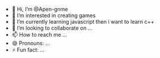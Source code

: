 - 👋 Hi, I’m @Apen-gnme
- 👀 I’m interested in creating games
- 🌱 I’m currently learning javascript then i want to learn c++
- 💞️ I’m looking to collaborate on ...
- 📫 How to reach me ...
- 😄 Pronouns: ...
- ⚡ Fun fact: ...

<!---
Apen-gnme/Apen-gnme is a ✨ special ✨ repository because its `README.md` (this file) appears on your GitHub profile.
You can click the Preview link to take a look at your changes.
--->
